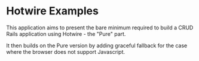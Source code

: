# Hotwire Examples

This application aims to present the bare minimum required
to build a CRUD Rails application using Hotwire - the "Pure" part.

It then builds on the Pure version by adding graceful fallback for the case
where the browser does not support Javascript.
